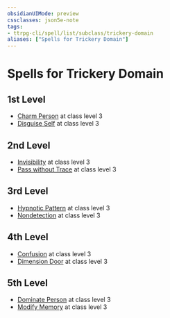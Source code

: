 ```yaml
---
obsidianUIMode: preview
cssclasses: json5e-note
tags:
- ttrpg-cli/spell/list/subclass/trickery-domain
aliases: ["Spells for Trickery Domain"]
---
```

# Spells for Trickery Domain

## 1st Level

- [Charm Person](Misc%20Files/CLI/compendium/spells/charm-person-xphb.md "XPHB") at class level 3
- [Disguise Self](Misc%20Files/CLI/compendium/spells/disguise-self-xphb.md "XPHB") at class level 3

## 2nd Level

- [Invisibility](Misc%20Files/CLI/compendium/spells/invisibility-xphb.md "XPHB") at class level 3
- [Pass without Trace](Misc%20Files/CLI/compendium/spells/pass-without-trace-xphb.md "XPHB") at class level 3

## 3rd Level

- [Hypnotic Pattern](Misc%20Files/CLI/compendium/spells/hypnotic-pattern-xphb.md "XPHB") at class level 3
- [Nondetection](Misc%20Files/CLI/compendium/spells/nondetection-xphb.md "XPHB") at class level 3

## 4th Level

- [Confusion](Misc%20Files/CLI/compendium/spells/confusion-xphb.md "XPHB") at class level 3
- [Dimension Door](Misc%20Files/CLI/compendium/spells/dimension-door-xphb.md "XPHB") at class level 3

## 5th Level

- [Dominate Person](Misc%20Files/CLI/compendium/spells/dominate-person-xphb.md "XPHB") at class level 3
- [Modify Memory](Misc%20Files/CLI/compendium/spells/modify-memory-xphb.md "XPHB") at class level 3